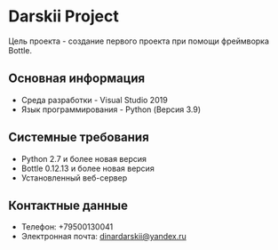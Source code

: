 # Darskii Project

Цель проекта - создание первого проекта при помощи фреймворка Bottle. 

## Основная информация
* Среда разработки - Visual Studio 2019
* Язык программирования - Python (Версия 3.9)

## Системные требования 
* Python 2.7 и более новая версия
* Bottle 0.12.13 и более новая версия
* Установленный веб-сервер

## Контактные данные 
- Телефон: +79500130041
- Электронная почта: dinardarskii@yandex.ru
